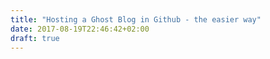 ```yaml
---
title: "Hosting a Ghost Blog in Github - the easier way"
date: 2017-08-19T22:46:42+02:00
draft: true
---
```


